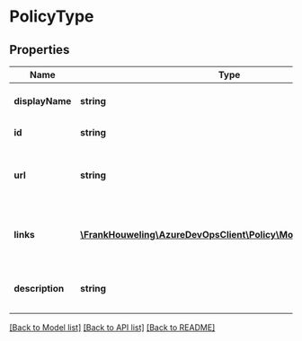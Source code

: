 # PolicyType

## Properties
Name | Type | Description | Notes
------------ | ------------- | ------------- | -------------
**displayName** | **string** | Display name of the policy type. | [optional] 
**id** | **string** | The policy type ID. | [optional] 
**url** | **string** | The URL where the policy type can be retrieved. | [optional] 
**links** | [**\FrankHouweling\AzureDevOpsClient\Policy\Model\ReferenceLinks**](ReferenceLinks.md) | The links to other objects related to this object. | [optional] 
**description** | **string** | Detailed description of the policy type. | [optional] 

[[Back to Model list]](../README.md#documentation-for-models) [[Back to API list]](../README.md#documentation-for-api-endpoints) [[Back to README]](../README.md)


